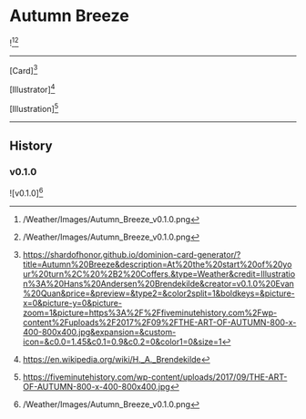 # Autumn Breeze

![^v0.1.0][^v0.1.0]

---

[Card][^Card]

[Illustrator][^Illustrator]

[Illustration][^Illustration]

---

## History

### v0.1.0

![v0.1.0][^v0.1.0]

[^v0.1.0]: /Weather/Images/Autumn_Breeze_v0.1.0.png
[^Card]: https://shardofhonor.github.io/dominion-card-generator/?title=Autumn%20Breeze&description=At%20the%20start%20of%20your%20turn%2C%20%2B2%20Coffers.&type=Weather&credit=Illustration%3A%20Hans%20Andersen%20Brendekilde&creator=v0.1.0%20Evan%20Quan&price=&preview=&type2=&color2split=1&boldkeys=&picture-x=0&picture-y=0&picture-zoom=1&picture=https%3A%2F%2Ffiveminutehistory.com%2Fwp-content%2Fuploads%2F2017%2F09%2FTHE-ART-OF-AUTUMN-800-x-400-800x400.jpg&expansion=&custom-icon=&c0.0=1.45&c0.1=0.9&c0.2=0&color1=0&size=1
[^Illustrator]: https://en.wikipedia.org/wiki/H._A._Brendekilde
[^Illustration]: https://fiveminutehistory.com/wp-content/uploads/2017/09/THE-ART-OF-AUTUMN-800-x-400-800x400.jpg
